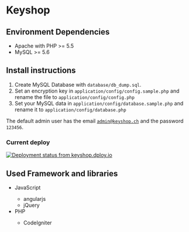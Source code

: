 Keyshop
===================================

## Environment Dependencies
* Apache with PHP >= 5.5
* MySQL >= 5.6

## Install instructions

1. Create MySQL Database with <code>database/db_dump.sql</code>.
2. Set an encryption key in <code>application/config/config.sample.php</code> and rename the file to <code>application/config/config.php</code>
3. Set your MySQL data in <code>application/config/database.sample.php</code> and rename it to <code>application/config/database.php</code>


The default admin user has the email <code>admin@keyshop.ch</code> and the password <code>123456</code>.

### Current deploy

[![Deployment status from keyshop.dploy.io](https://keyshop.dploy.io/badge/88313865858892/12347.png)](http://keyshop.dploy.io)

## Used Framework and libraries
<ul>
  <li>JavaScript</li>
  <ul>
    <li>angularjs</li>
    <li>jQuery</li>
  </ul>
  <li>PHP</li>
    <ul>
      <li>CodeIgniter</li>
    </ul>
  </li>
</ul>